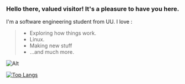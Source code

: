 ### Hello there, valued visitor! It's a pleasure to have you here.

I'm a software engineering student from UU.
I love :
>* Exploring how things work.
>* Linux.
>* Making new stuff
>* ...and much more.

![Alt](https://komarev.com/ghpvc/?username=Probatio-Diabolica&&color=bf526b&label=Profile%20views%20)

[![Top Langs](https://github-readme-stats.vercel.app/api/top-langs/?username=Probatio-Diabolica&hide=C&layout=compact&show_icons=true&theme=dracula)](https://github.com/Probatio-Diabolica/github-readme-stats)
